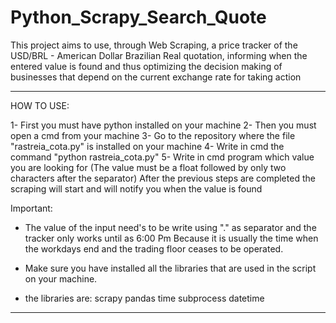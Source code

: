 # Python_Scrapy_Search_Quote
 This project aims to use, through Web Scraping, a price tracker of the USD/BRL - American Dollar Brazilian Real quotation, informing when the entered value is found and thus optimizing the decision making of businesses that depend on the current exchange rate for taking action 

-----------------------------------------------------------------------

HOW TO USE:

1- First you must have python installed on your machine
2- Then you must open a cmd from your machine
3- Go to the repository where the file "rastreia_cota.py" is installed on your machine
4- Write in cmd the command "python rastreia_cota.py"
5- Write in cmd program which value you are looking for (The value must be a float followed by only two characters after the separator)
After the previous steps are completed the scraping will start and will notify you when the value is found

Important: 
- The value of the input need's to be write using "." as separator
and the tracker only works until as 6:00 Pm Because it is usually the time when the workdays end and the trading floor ceases to be operated.
- Make sure you have installed all the libraries that are used in the script on your machine.

- the libraries are:
                     scrapy
                     pandas
                     time
                     subprocess
                     datetime
                     

-----------------------------------------------------------------------  
